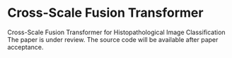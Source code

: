 # Cross-Scale Fusion Transformer
Cross-Scale Fusion Transformer for Histopathological Image Classification  
The paper is under review. The source code will be available after paper acceptance. 
